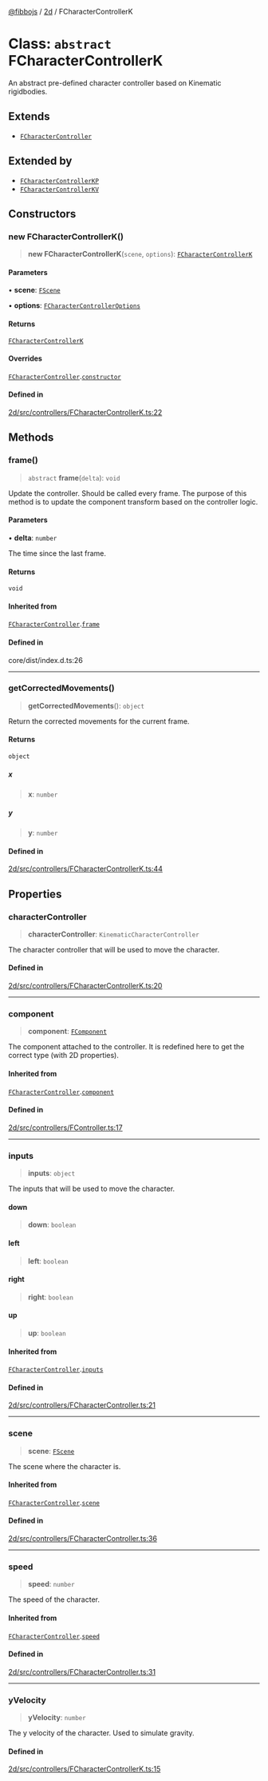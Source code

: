 [@fibbojs](/api/index) / [2d](/api/2d) / FCharacterControllerK

# Class: `abstract` FCharacterControllerK

An abstract pre-defined character controller based on Kinematic rigidbodies.

## Extends

- [`FCharacterController`](FCharacterController.md)

## Extended by

- [`FCharacterControllerKP`](FCharacterControllerKP.md)
- [`FCharacterControllerKV`](FCharacterControllerKV.md)

## Constructors

### new FCharacterControllerK()

> **new FCharacterControllerK**(`scene`, `options`): [`FCharacterControllerK`](FCharacterControllerK.md)

#### Parameters

• **scene**: [`FScene`](FScene.md)

• **options**: [`FCharacterControllerOptions`](../interfaces/FCharacterControllerOptions.md)

#### Returns

[`FCharacterControllerK`](FCharacterControllerK.md)

#### Overrides

[`FCharacterController`](FCharacterController.md).[`constructor`](FCharacterController.md#constructors)

#### Defined in

[2d/src/controllers/FCharacterControllerK.ts:22](https://github.com/fibbojs/fibbo/blob/b496854a6f37e79caf42562bf7512dfda8184f7a/packages/2d/src/controllers/FCharacterControllerK.ts#L22)

## Methods

### frame()

> `abstract` **frame**(`delta`): `void`

Update the controller. Should be called every frame.
The purpose of this method is to update the component transform based on the controller logic.

#### Parameters

• **delta**: `number`

The time since the last frame.

#### Returns

`void`

#### Inherited from

[`FCharacterController`](FCharacterController.md).[`frame`](FCharacterController.md#frame)

#### Defined in

core/dist/index.d.ts:26

***

### getCorrectedMovements()

> **getCorrectedMovements**(): `object`

Return the corrected movements for the current frame.

#### Returns

`object`

##### x

> **x**: `number`

##### y

> **y**: `number`

#### Defined in

[2d/src/controllers/FCharacterControllerK.ts:44](https://github.com/fibbojs/fibbo/blob/b496854a6f37e79caf42562bf7512dfda8184f7a/packages/2d/src/controllers/FCharacterControllerK.ts#L44)

## Properties

### characterController

> **characterController**: `KinematicCharacterController`

The character controller that will be used to move the character.

#### Defined in

[2d/src/controllers/FCharacterControllerK.ts:20](https://github.com/fibbojs/fibbo/blob/b496854a6f37e79caf42562bf7512dfda8184f7a/packages/2d/src/controllers/FCharacterControllerK.ts#L20)

***

### component

> **component**: [`FComponent`](FComponent.md)

The component attached to the controller.
It is redefined here to get the correct type (with 2D properties).

#### Inherited from

[`FCharacterController`](FCharacterController.md).[`component`](FCharacterController.md#component)

#### Defined in

[2d/src/controllers/FController.ts:17](https://github.com/fibbojs/fibbo/blob/b496854a6f37e79caf42562bf7512dfda8184f7a/packages/2d/src/controllers/FController.ts#L17)

***

### inputs

> **inputs**: `object`

The inputs that will be used to move the character.

#### down

> **down**: `boolean`

#### left

> **left**: `boolean`

#### right

> **right**: `boolean`

#### up

> **up**: `boolean`

#### Inherited from

[`FCharacterController`](FCharacterController.md).[`inputs`](FCharacterController.md#inputs)

#### Defined in

[2d/src/controllers/FCharacterController.ts:21](https://github.com/fibbojs/fibbo/blob/b496854a6f37e79caf42562bf7512dfda8184f7a/packages/2d/src/controllers/FCharacterController.ts#L21)

***

### scene

> **scene**: [`FScene`](FScene.md)

The scene where the character is.

#### Inherited from

[`FCharacterController`](FCharacterController.md).[`scene`](FCharacterController.md#scene)

#### Defined in

[2d/src/controllers/FCharacterController.ts:36](https://github.com/fibbojs/fibbo/blob/b496854a6f37e79caf42562bf7512dfda8184f7a/packages/2d/src/controllers/FCharacterController.ts#L36)

***

### speed

> **speed**: `number`

The speed of the character.

#### Inherited from

[`FCharacterController`](FCharacterController.md).[`speed`](FCharacterController.md#speed)

#### Defined in

[2d/src/controllers/FCharacterController.ts:31](https://github.com/fibbojs/fibbo/blob/b496854a6f37e79caf42562bf7512dfda8184f7a/packages/2d/src/controllers/FCharacterController.ts#L31)

***

### yVelocity

> **yVelocity**: `number`

The y velocity of the character. Used to simulate gravity.

#### Defined in

[2d/src/controllers/FCharacterControllerK.ts:15](https://github.com/fibbojs/fibbo/blob/b496854a6f37e79caf42562bf7512dfda8184f7a/packages/2d/src/controllers/FCharacterControllerK.ts#L15)
